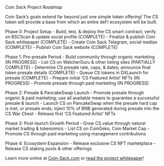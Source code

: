 *Coin Sack Project Roadmap*

Coin Sack’s goals extend far beyond just one simple token offering! The CS token will provide a base from which an entire deFi ecosystem will be built.


Phase 0: Project Setup
    - Build, test, & deploy the CS smart contract; verify on BSCScan & update social profile (COMPLETE)
    - Finalize & publish Coin Sack whitepaper (COMPLETE)
    - Create Coin Sack Telegram, social medias (COMPLETE)
    - Publish Coin Sack website (COMPLETE)

Phase 1: Pre-presale Period
    - Build community through organic marketing (IN PROGRESS)
    - List CS on WatcherGuru & other listing sites (PARTIALLY COMPLETE)
    - Determine CS presale rate, caps, & dates; announce final token presale details (COMPLETE)
    - Queue CS tokens in DXLaunch for presale (COMPLETE)
    - Prepare initial ‘CS Featured Artist’ NFTs (IN PROGRESS)
    - Promote presale through paid marketing (IN PROGRESS)

Phase 2: Presale & PancakeSwap Launch
    - Promote presale through organic & paid marketing; use all available means to guarantee a successful presale & launch
    - Launch CS on PancakeSwap when the presale hard cap is met, or presale ends; inject 10% of BNB generated during presale into the CS War Chest
    - Release first ‘CS Featured Artist’ NFTs

Phase 3: Post-launch Growth Period
    - Grow CS value through natural market trading & tokenomics
    - List CS on CoinGeko, Coin Market Cap
    - Promote CS through paid marketing using management contributions

Phase 4: Ecosystem Expansion
    - Release exclusive CS NFT marketplace
    - Release CS staking pools & other offerings


Learn more online at [Coin-Sack.com](https://coin-sack.com/) or [read the project whitepaper](https://www.coin-sack.com/whitepaper/)!